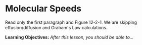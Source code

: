 <div style="float:right;margin:auto"><ebook-button title="Molecular Speeds" link="https://genchem.science.psu.edu/12-2-effusion-and-diffusion"></ebook-button></div>

# Molecular Speeds

Read only the first paragraph and Figure 12-2-1.  We are skipping effusion/diffusion and Graham's Law calculations.

**Learning Objectives:** _After this lesson, you should be able to…_




